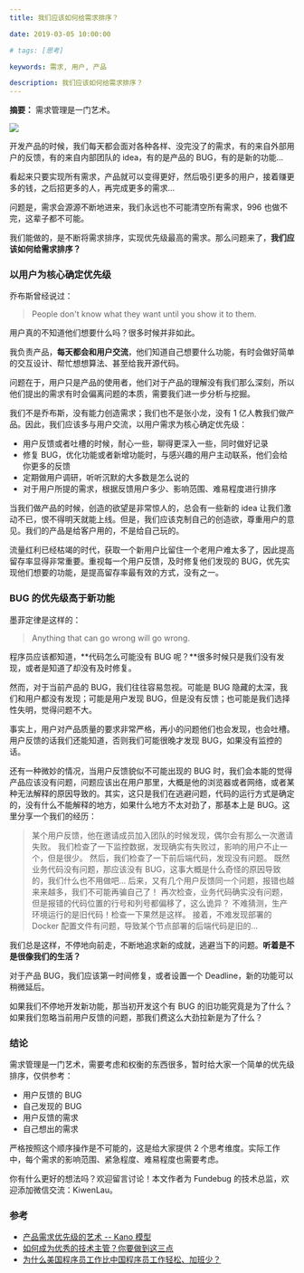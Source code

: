 ```yaml
---
title: 我们应该如何给需求排序？

date: 2019-03-05 10:00:00

# tags: [思考]

keywords: 需求, 用户, 产品

description: 我们应该如何给需求排序？
---
```


**摘要：** 需求管理是一门艺术。

![](https://image.fundebug.com/2019-03-04-requirements.jpg)

<!-- more -->

开发产品的时候，我们每天都会面对各种各样、没完没了的需求，有的来自外部用户的反馈，有的来自内部团队的 idea，有的是产品的 BUG，有的是新的功能...

看起来只要实现所有需求，产品就可以变得更好，然后吸引更多的用户，接着赚更多的钱，之后招更多的人，再完成更多的需求...

问题是，需求会源源不断地进来，我们永远也不可能清空所有需求，996 也做不完，这辈子都不可能。

我们能做的，是不断将需求排序，实现优先级最高的需求。那么问题来了，**我们应该如何给需求排序？**

### 以用户为核心确定优先级

乔布斯曾经说过：

> People don't know what they want until you show it to them.

用户真的不知道他们想要什么吗？很多时候并非如此。

我负责产品，**每天都会和用户交流**，他们知道自己想要什么功能，有时会做好简单的交互设计、帮忙想想算法、甚至给我开源代码。

问题在于，用户只是产品的使用者，他们对于产品的理解没有我们那么深刻，所以他们提出的需求有时会偏离问题的本质，需要我们进一步分析与挖掘。

我们不是乔布斯，没有能力创造需求；我们也不是张小龙，没有 1 亿人教我们做产品。因此，我们应该多与用户交流，以用户需求为核心确定优先级：

-   用户反馈或者吐槽的时候，耐心一些，聊得更深入一些，同时做好记录
-   修复 BUG，优化功能或者新增功能时，与感兴趣的用户主动联系，他们会给你更多的反馈
-   定期做用户调研，听听沉默的大多数是怎么说的
-   对于用户所提的需求，根据反馈用户多少、影响范围、难易程度进行排序

当我们做产品的时候，创造的欲望是非常惊人的，总会有一些新的 idea 让我们激动不已，恨不得明天就能上线。但是，我们应该克制自己的创造欲，尊重用户的意见。我们的产品是给客户用的，不是给自己玩的。

流量红利已经枯竭的时代，获取一个新用户比留住一个老用户难太多了，因此提高留存率显得非常重要。重视每一个用户反馈，及时修复他们发现的 BUG，优先实现他们想要的功能，是提高留存率最有效的方式，没有之一。

### BUG 的优先级高于新功能

墨菲定律是这样的：

> Anything that can go wrong will go wrong.

程序员应该都知道，**代码怎么可能没有 BUG 呢？**很多时候只是我们没有发现，或者是知道了却没有及时修复。

然而，对于当前产品的 BUG，我们往往容易忽视。可能是 BUG 隐藏的太深，我们和用户都没有发现；可能是用户发现 BUG，但是没有反馈；也可能是我们选择性失明，觉得问题不大。

事实上，用户对产品质量的要求非常严格，再小的问题他们也会发现，也会吐槽。用户反馈的话我们还能知道，否则我们可能很晚才发现 BUG，如果没有监控的话。

还有一种微妙的情况，当用户反馈貌似不可能出现的 BUG 时，我们会本能的觉得产品应该没有问题，问题应该出在用户那里，大概是他的浏览器或者网络，或者某种无法解释的原因导致的。其实，这只是我们在逃避问题，代码的运行方式是确定的，没有什么不能解释的地方，如果什么地方不太对劲了，那基本上是 BUG。这里分享一个我们的经历：

> 某个用户反馈，他在邀请成员加入团队的时候发现，偶尔会有那么一次邀请失败。
> 我们检查了一下监控数据，发现确实有失败过，影响的用户不止一个，但是很少。
> 然后，我们检查了一下前后端代码，发现没有问题。
> 既然业务代码没有问题，那应该没有 BUG，这事大概是什么奇怪的原因导致的，我们什么也不用做吧...
> 后来，又有几个用户反馈同一个问题，报错也越来来越多，我们不可能再骗自己了！
> 再次检查，业务代码确实没有问题，但是报错的代码位置的行号和列号都偏移了，这么诡异？
> 不难猜测，生产环境运行的是旧代码！检查一下果然是这样。
> 接着，不难发现部署的 Docker 配置文件有问题，导致某个节点部署的后端代码是旧的...

我们总是这样，不停地向前走，不断地追求新的成就，逃避当下的问题。**听着是不是很像我们的生活？**

对于产品 BUG，我们应该第一时间修复，或者设置一个 Deadline，新的功能可以稍微延后。

如果我们不停地开发新功能，那当初开发这个有 BUG 的旧功能究竟是为了什么？如果我们忽略当前用户反馈的问题，那我们费这么大劲拉新是为了什么？

### 结论

需求管理是一门艺术，需要考虑和权衡的东西很多，暂时给大家一个简单的优先级排序，仅供参考：

-   用户反馈的 BUG
-   自己发现的 BUG
-   用户反馈的需求
-   自己想出的需求

严格按照这个顺序操作是不可能的，这是给大家提供 2 个思考维度。实际工作中，每个需求的影响范围、紧急程度、难易程度也需要考虑。

你有什么更好的想法吗？欢迎留言讨论！本文作者为 Fundebug 的技术总监，欢迎添加微信交流：KiwenLau。

### 参考

-   [产品需求优先级的艺术 -- Kano 模型](https://mp.weixin.qq.com/s/l8VOj0ofnUAojFgaymi_IQ)
-   [如何成为优秀的技术主管？你要做到这三点](https://mp.weixin.qq.com/s/0LVj1IcWMWAuUeY6U7r4hg)
-   [为什么美国程序员工作比中国程序员工作轻松、加班少？](https://mp.weixin.qq.com/s/eLl-juu6faqPwfBzAwc29Q)

